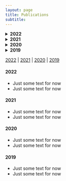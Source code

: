 ```yaml
---
layout: page
title: Publications
subtitle: 
---
```



<!--  2022 Header -->
<!-- This is for drop-downable headers -->
<details>
  <summary><b>2022</b></summary>
<br>

- Sun, Xudong, Pengcheng Wu, and Steven CH Hoi. "Face detection using deep learning: An improved faster RCNN approach." Neurocomputing 299 (2018): 42-50. [link](https://openaccess.thecvf.com/content_ECCV_2018/html/Bowen_Cheng_Revisiting_RCNN_On_ECCV_2018_paper.html)
  
</details>


<!-- This is for drop-downable headers -->
<details>
  <summary><b>2021</b></summary>
<br>
  <ul>
  <li>Just some text for now</li>
  <li>Just some text for now</li>
  </ul>
</details>



<!-- This is for drop-downable headers -->
<details>
  <summary><b>2020</b></summary>
<br>
  <ul>
  <li>Just some text for now</li>
  <li>Just some text for now</li>
  </ul>
</details>



<!-- This is for drop-downable headers -->
<details>
  <summary><b>2019</b></summary>
<!-- Need a space between lines to use markdown -->
 
 -Just some text for now
 -Just some text for now

<!-- Need a space between lines to use markdown --> 
</details>
 

[2022](#2022) | [2021](#2021) | [2020](#2020) | [2019](#2019)



#### 2022 
- Just some text for now
- Just some text for now

#### 2021 
- Just some text for now
- Just some text for now

#### 2020 
- Just some text for now
- Just some text for now

#### 2019 
- Just some text for now
- Just some text for now
